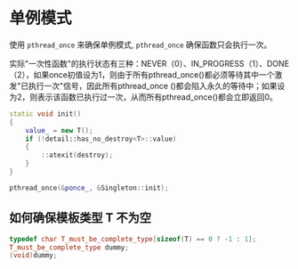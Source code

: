 # 单例模式

使用 `pthread_once` 来确保单例模式, `pthread_once` 确保函数只会执行一次。

实际"一次性函数"的执行状态有三种：NEVER（0）、IN_PROGRESS（1）、DONE （2），如果once初值设为1，则由于所有pthread_once()都必须等待其中一个激发"已执行一次"信号，因此所有pthread_once ()都会陷入永久的等待中；如果设为2，则表示该函数已执行过一次，从而所有pthread_once()都会立即返回0。

```c++
static void init()
{
    value_ = new T();
    if (!detail::has_no_destroy<T>::value)
    {
        ::atexit(destroy);
    }
}

pthread_once(&ponce_, &Singleton::init);
```

## 如何确保模板类型 T 不为空


```c++
typedef char T_must_be_complete_type[sizeof(T) == 0 ? -1 : 1];
T_must_be_complete_type dummy;
(void)dummy;
```